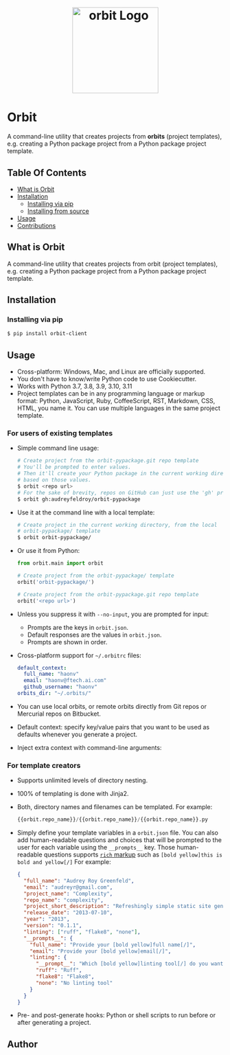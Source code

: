 <h1 align="center">
    <img alt="orbit Logo" width="200px" src="https://raw.githubusercontent.com/orbit/orbit/3ac078356adf5a1a72042dfe72ebfa4a9cd5ef38/logo/orbit_medium.png">
</h1>

# Orbit

A command-line utility that creates projects from **orbits** (project templates), e.g. creating a Python package project
from a Python package project template.

## Table Of Contents

- [What is Orbit](#what-is-orbit)
- [Installation](#installation)
    - [Installing via pip](#with-pip)
    - [Installing from source](#from-source)
- [Usage](#usage)
- [Contributions](#contributing)

## What is Orbit

A command-line utility that creates projects from orbit (project templates), e.g. creating a Python package project from
a Python package project template.

## Installation

### Installing via pip

```bash
$ pip install orbit-client
```

## Usage

- Cross-platform: Windows, Mac, and Linux are officially supported.
- You don't have to know/write Python code to use Cookiecutter.
- Works with Python 3.7, 3.8, 3.9, 3.10, 3.11
- Project templates can be in any programming language or markup format:
  Python, JavaScript, Ruby, CoffeeScript, RST, Markdown, CSS, HTML, you name it.
  You can use multiple languages in the same project template.

### For users of existing templates

- Simple command line usage:

  ```bash
  # Create project from the orbit-pypackage.git repo template
  # You'll be prompted to enter values.
  # Then it'll create your Python package in the current working directory,
  # based on those values.
  $ orbit <repo url>
  # For the sake of brevity, repos on GitHub can just use the 'gh' prefix
  $ orbit gh:audreyfeldroy/orbit-pypackage
  ```

- Use it at the command line with a local template:

  ```bash
  # Create project in the current working directory, from the local
  # orbit-pypackage/ template
  $ orbit orbit-pypackage/
  ```

- Or use it from Python:

  ```python
  from orbit.main import orbit

  # Create project from the orbit-pypackage/ template
  orbit('orbit-pypackage/')

  # Create project from the orbit-pypackage.git repo template
  orbit('<repo url>')
  ```

- Unless you suppress it with `--no-input`, you are prompted for input:
    - Prompts are the keys in `orbit.json`.
    - Default responses are the values in `orbit.json`.
    - Prompts are shown in order.
- Cross-platform support for `~/.orbitrc` files:

  ```yaml
  default_context:
    full_name: "haonv"
    email: "haonv@ftech.ai.com"
    github_username: "haonv"
  orbits_dir: "~/.orbits/"
  ```


- You can use local orbits, or remote orbits directly from Git repos or Mercurial repos on Bitbucket.
- Default context: specify key/value pairs that you want to be used as defaults whenever you generate a project.
- Inject extra context with command-line arguments:

### For template creators

- Supports unlimited levels of directory nesting.
- 100% of templating is done with Jinja2.
- Both, directory names and filenames can be templated.
  For example:

  ```py
  {{orbit.repo_name}}/{{orbit.repo_name}}/{{orbit.repo_name}}.py
  ```
- Simply define your template variables in a `orbit.json` file. You can also add human-readable questions and choices
  that will be prompted to the user for each variable using the `__prompts__` key. Those human-readable questions
  supports [`rich` markup](https://rich.readthedocs.io/en/stable/markup.html) such
  as `[bold yellow]this is bold and yellow[/]`
  For example:

  ```json
  {
    "full_name": "Audrey Roy Greenfeld",
    "email": "audreyr@gmail.com",
    "project_name": "Complexity",
    "repo_name": "complexity",
    "project_short_description": "Refreshingly simple static site generator.",
    "release_date": "2013-07-10",
    "year": "2013",
    "version": "0.1.1",
    "linting": ["ruff", "flake8", "none"],
    "__prompts__": {
      "full_name": "Provide your [bold yellow]full name[/]",
      "email": "Provide your [bold yellow]email[/]",
      "linting": {
        "__prompt__": "Which [bold yellow]linting tool[/] do you want to use?",
        "ruff": "Ruff",
        "flake8": "Flake8",
        "none": "No linting tool"
      }
    }
  }
  ```
- Pre- and post-generate hooks: Python or shell scripts to run before or after generating a project.

## Author